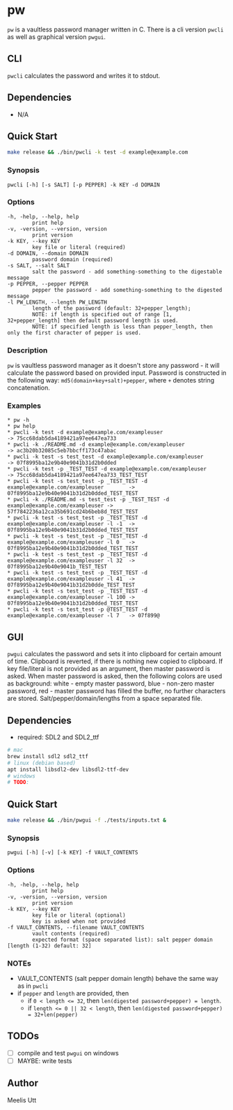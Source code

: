 # pw

`pw` is a vaultless password manager written in C.
There is a cli version `pwcli` as well as graphical version `pwgui`.

## CLI

`pwcli` calculates the password and writes it to stdout.

## Dependencies

* N/A

## Quick Start

```sh
make release && ./bin/pwcli -k test -d example@example.com
```

### Synopsis

```text
pwcli [-h] [-s SALT] [-p PEPPER] -k KEY -d DOMAIN
```

### Options

```text
-h, -help, --help, help
		print help
-v, -version, --version, version
		print version
-k KEY, --key KEY
		key file or literal (required)
-d DOMAIN, --domain DOMAIN
		password domain (required)
-s SALT, --salt SALT
		salt the password - add something-something to the digestable message
-p PEPPER, --pepper PEPPER
		pepper the password - add something-something to the digested message
-l PW_LENGTH, --length PW_LENGTH
		length of the password (default: 32+pepper_length);
		NOTE: if length is specified out of range [1, 32+pepper_length] then default password length is used.
		NOTE: if specified length is less than pepper_length, then only the first character of pepper is used.
```

### Description

`pw` is vaultless password manager as it doesn't store any password - it will calculate the password based on provided input.
Password is constructed in the following way: `md5(domain+key+salt)+pepper`, where `+` denotes string concatenation.

### Examples

```text
* pw -h
* pw help
* pwcli -k test -d example@example.com/exampleuser                                   -> 75cc68dab5da4189421a97ee647ea733
* pwcli -k ./README.md -d example@example.com/exampleuser                            -> ac3b20b32085c5eb7bbcff173c47abac
* pwcli -k test -s test_test -d example@example.com/exampleuser                      -> 07f8995ba12e9b40e9041b31d2b0dded
* pwcli -k test -p _TEST_TEST -d example@example.com/exampleuser                     -> 75cc68dab5da4189421a97ee647ea733_TEST_TEST
* pwcli -k test -s test_test -p _TEST_TEST -d example@example.com/exampleuser        -> 07f8995ba12e9b40e9041b31d2b0dded_TEST_TEST
* pwcli -k ./README.md -s test_test -p _TEST_TEST -d example@example.com/exampleuser -> 57f7842236a12ca35b691cd24b6beb8d_TEST_TEST
* pwcli -k test -s test_test -p _TEST_TEST -d example@example.com/exampleuser -l -1  -> 07f8995ba12e9b40e9041b31d2b0dded_TEST_TEST
* pwcli -k test -s test_test -p _TEST_TEST -d example@example.com/exampleuser -l 0   -> 07f8995ba12e9b40e9041b31d2b0dded_TEST_TEST
* pwcli -k test -s test_test -p _TEST_TEST -d example@example.com/exampleuser -l 32  -> 07f8995ba12e9b40e9041b_TEST_TEST
* pwcli -k test -s test_test -p _TEST_TEST -d example@example.com/exampleuser -l 41  -> 07f8995ba12e9b40e9041b31d2b0dde_TEST_TEST
* pwcli -k test -s test_test -p _TEST_TEST -d example@example.com/exampleuser -l 100 -> 07f8995ba12e9b40e9041b31d2b0dded_TEST_TEST
* pwcli -k test -s test_test -p @TEST_TEST -d example@example.com/exampleuser -l 7   -> 07f899@
```

## GUI

`pwgui` calculates the password and sets it into clipboard for certain amount of time.
Clipboard is reverted, if there is nothing new copied to clipboard.
If key file/literal is not provided as an argument, then master password is asked.
When master password is asked, then the following colors are used as background: white - empty master password, blue - non-zero master password, red - master password has filled the buffer, no further characters are stored.
Salt/pepper/domain/lengths from a space separated file.

## Dependencies

* required: SDL2 and SDL2_ttf
```sh
# mac
brew install sdl2 sdl2_ttf
# linux (debian based)
apt install libsdl2-dev libsdl2-ttf-dev
# windows
# TODO:
```

## Quick Start

```sh
make release && ./bin/pwgui -f ./tests/inputs.txt &
```

### Synopsis

```text
pwgui [-h] [-v] [-k KEY] -f VAULT_CONTENTS
```

### Options

```text
-h, -help, --help, help
		print help
-v, -version, --version, version
		print version
-k KEY, --key KEY
		key file or literal (optional)
		key is asked when not provided
-f VAULT_CONTENTS, --filename VAULT_CONTENTS
		vault contents (required)
		expected format (space separated list): salt pepper domain [length (1-32) default: 32]
```

### NOTEs

* VAULT_CONTENTS (salt pepper domain length) behave the same way as in `pwcli`
* if `pepper` and `length` are provided, then
	* if `0 < length <= 32`, then `len(digested password+pepper) = length`.
	* if `length <= 0 || 32 < length`, then `len(digested password+pepper) = 32+len(pepper)`

## TODOs

- [ ] compile and test `pwgui` on windows
- [ ] MAYBE: write tests

## Author

Meelis Utt
